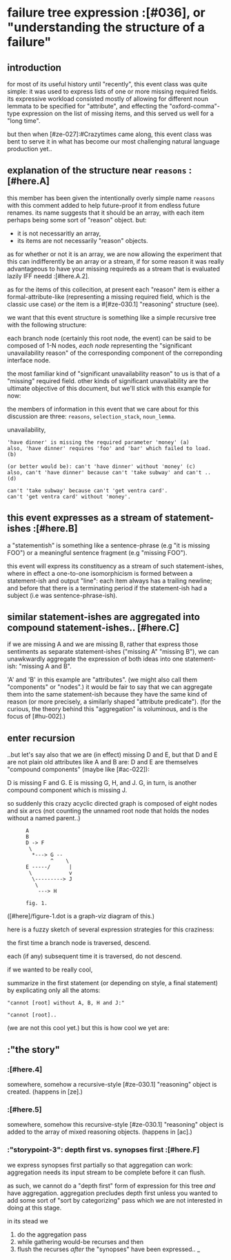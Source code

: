 # failure tree expression :[#036], or "understanding the structure of a failure"

## introduction

for most of its useful history until "recently", this event class was
quite simple: it was used to express lists of one or more missing
required fields. its expressive workload consisted mostly of allowing
for different noun lemmata to be specified for "attribute", and
effecting the "oxford-comma"-type expression on the list of missing
items, and this served us well for a "long time".

but then when [#ze-027]:#Crazytimes came along, this event class was
bent to serve it in what has become our most challenging natural
language production yet..




## explanation of the structure near `reasons` :[#here.A]

this member has been given the intentionally overly simple name `reasons`
with this comment added to help future-proof it from endless future
renames. its name suggests that it should be an array, with each item
perhaps being some sort of "reason" object. but:

  - it is not necessaritly an array,
  - its items are not necessarily "reason" objects.

as for whether or not it is an array, we are now allowing the experiment
that this can indifferently be an array or a stream, if for some reason it
was really advantageous to have your missing requireds as a stream that is
evaluated lazily IFF needd :[#here.A.2].

as for the items of this collecition,
at present each "reason" item is either a formal-attribute-like
(representing a missing required field, which is the classic use case)
*or* the item is a #[#ze-030.1] "reasoning" structure (see).

we want that this event structure is something like a simple recursive
tree with the following structure:

each branch node (certainly this root node, the event) can be said to
be composed of 1-N nodes, *each node* representing the "significant
unavailability reason" of the corresponding component of the correponding
interface node.

the most familiar kind of "significant unavailability reason" to us is that
of a "missing" required field. other kinds of significant unavailability
are the ultimate objective of this document, but we'll stick with this
example for now:

the members of information in this event that we care about for this
discussion are three: `reasons`, `selection_stack`, `noun_lemma`.

unavailability,

    'have dinner' is missing the required parameter 'money' (a)
    also, 'have dinner' requires 'foo' and 'bar' which failed to load.  (b)

    (or better would be): can't 'have dinner' without 'money' (c)
    also, can't 'have dinner' because can't 'take subway' and can't ..  (d)

    can't 'take subway' because can't 'get ventra card'.
    can't 'get ventra card' without 'money'.




## this event expresses as a stream of statement-ishes :[#here.B]

a "statementish" is something like a sentence-phrase (e.g "it is
missing FOO") or a meaningful sentence fragment (e.g "missing FOO").

this event will express its constituency as a stream of such
statement-ishes, where in effect a one-to-one isomorphicism is formed
between a statement-ish and output "line": each item always has a
trailing newline; and before that there is a terminating period if
the statement-ish had a subject (i.e was sentence-phrase-ish).




## similar statement-ishes are aggregated into compound statement-ishes.. [#here.C]

if we are missing A and we are missing B, rather that express those
sentiments as separate statement-ishes ("missing A" "missing B"), we
can unawkwardly aggregate the expression of both ideas into one
statement-ish: "missing A and B".

'A' and 'B' in this example are "attributes". (we might also call them
"components" or "nodes".) it would be fair to say that we can aggregate
them into the same statement-ish because they have the same kind of
reason (or more precisely, a similarly shaped "attribute predicate").
(for the curious, the theory behind this "aggregation" is voluminous,
and is the focus of [#hu-002].)




## enter recursion

..but let's say also that we are (in effect) missing D and E, but that
D and E are not plain old attributes like A and B are: D and E are
themselves "compound components" (maybe like [#ac-022]):

D is missing F and G. E is missing G, H, and J. G, in turn, is another
compound component which is missing J.

so suddenly this crazy acyclic directed graph is composed of eight nodes
and six arcs (not counting the unnamed root node that holds the nodes
without a named parent..)

          A
          B
          D -> F
           \
            *---> G --
                  ^    \
          E -----/      |
           \            v
            \---------> J
             \
              ---> H

          fig. 1.

([#here]/figure-1.dot is a graph-viz diagram of this.)

here is a fuzzy sketch of several expression strategies for this craziness:

  the first time a branch node is traversed, descend.

  each (if any) subsequent time it is traversed, do not descend.



if we wanted to be really cool,

  summarize in the first statement (or depending on style, a final
  statement) by explicating only all the atoms:

    "cannot [root] without A, B, H and J:"

    "cannot [root]..

(we are not this cool yet.) but this is how cool we yet are:





## :"the story"

### :[#here.4]

somewhere, somehow a recursive-style [#ze-030.1] "reasoning" object is created.
(happens in [ze].)




### :[#here.5]

somewhere, somehow this recursive-style [#ze-030.1] "reasoning" object is added
to the array of mixed reasoning objects.
(happens in [ac].)



### :"storypoint-3": depth first vs. synopses first :[#here.F]

we express synopses first partially so that aggregation can work:
aggregation needs its input stream to be complete before it can flush.

as such, we cannot do a "depth first" form of expression for this tree
*and* have aggregation. aggregation precludes depth first
unless you wanted to add some sort of "sort by categorizing" pass which
we are not interested in doing at this stage.

in its stead we
  1) do the aggregation pass
  2) while gathering would-be recurses and then
  3) flush the recurses *after* the "synopses" have been expressed..
_

